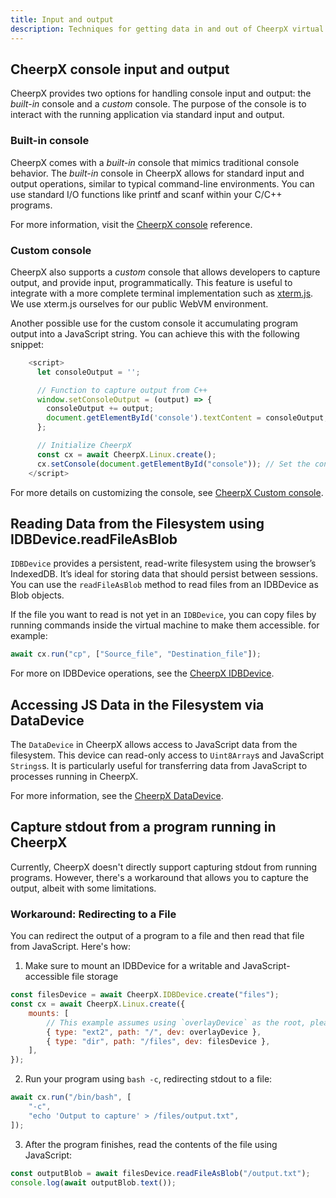 ```yaml
---
title: Input and output
description: Techniques for getting data in and out of CheerpX virtual machine
---
```


## CheerpX console input and output

CheerpX provides two options for handling console input and output: the _built-in_ console and a _custom_ console. The purpose of the console is to interact with the running application via standard input and output.

### Built-in console

CheerpX comes with a _built-in_ console that mimics traditional console behavior. The _built-in_ console in CheerpX allows for standard input and output operations, similar to typical command-line environments. You can use standard I/O functions like printf and scanf within your C/C++ programs.

For more information, visit the [CheerpX console] reference.

### Custom console

CheerpX also supports a _custom_ console that allows developers to capture output, and provide input, programmatically. This feature is useful to integrate with a more complete terminal implementation such as [xterm.js]. We use xterm.js ourselves for our public WebVM environment.

Another possible use for the custom console it accumulating program output into a JavaScript string. You can achieve this with the following snippet:

```js
    <script>
      let consoleOutput = '';

      // Function to capture output from C++
      window.setConsoleOutput = (output) => {
        consoleOutput += output;
        document.getElementById('console').textContent = consoleOutput; // Display in the console element
      };

      // Initialize CheerpX
      const cx = await CheerpX.Linux.create();
      cx.setConsole(document.getElementById("console")); // Set the console element
    </script>
```

For more details on customizing the console, see [CheerpX Custom console].

## Reading Data from the Filesystem using IDBDevice.readFileAsBlob

`IDBDevice` provides a persistent, read-write filesystem using the browser’s IndexedDB. It’s ideal for storing data that should persist between sessions. You can use the `readFileAsBlob` method to read files from an IDBDevice as Blob objects.

If the file you want to read is not yet in an `IDBDevice`, you can copy files by running commands inside the virtual machine to make them accessible. for example:

```js
await cx.run("cp", ["Source_file", "Destination_file"]);
```

For more on IDBDevice operations, see the [CheerpX IDBDevice].

## Accessing JS Data in the Filesystem via DataDevice

The `DataDevice` in CheerpX allows access to JavaScript data from the filesystem. This device can read-only access to `Uint8Array`s and JavaScript `Strings`s. It is particularly useful for transferring data from JavaScript to processes running in CheerpX.

For more information, see the [CheerpX DataDevice].

## Capture stdout from a program running in CheerpX

Currently, CheerpX doesn't directly support capturing stdout from running programs. However, there's a workaround that allows you to capture the output, albeit with some limitations.

### Workaround: Redirecting to a File

You can redirect the output of a program to a file and then read that file from JavaScript. Here's how:

1. Make sure to mount an IDBDevice for a writable and JavaScript-accessible file storage

```js
const filesDevice = await CheerpX.IDBDevice.create("files");
const cx = await CheerpX.Linux.create({
	mounts: [
		// This example assumes using `overlayDevice` as the root, please adapt accordingly to your needs
		{ type: "ext2", path: "/", dev: overlayDevice },
		{ type: "dir", path: "/files", dev: filesDevice },
	],
});
```

2. Run your program using `bash -c`, redirecting stdout to a file:

```js
await cx.run("/bin/bash", [
	"-c",
	"echo 'Output to capture' > /files/output.txt",
]);
```

3. After the program finishes, read the contents of the file using JavaScript:

```javascript
const outputBlob = await filesDevice.readFileAsBlob("/output.txt");
console.log(await outputBlob.text());
```

[CheerpX documentations]: https://cheerpx.io/docs/overview
[CheerpX console]: https://cheerpx.io/docs/reference/CheerpX-Linux-setConsole
[CheerpX Custom console]: https://cheerpx.io/docs/reference/CheerpX-Linux-setCustomConsole
[CheerpX DataDevice]: https://cheerpx.io/docs/guides/File-System-support#datadevice
[CheerpX IDBDevice]: https://cheerpx.io/docs/guides/File-System-support#idbdevice
[Frequently Asked Questions]: https://cheerpx.io/docs/faq
[xterm.js]: https://xtermjs.org/
